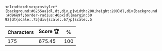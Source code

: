 `<dl><dt><div><p><style>*{background:#6255aa}dl,dt,div,p{width:200;height:200}dl,div{background:#d96e9f;border-radius:40px}dl{margin:50 92}dt{scale:.75}div{scale:.67}p{scale:.5`

| Characters | Score 🏆 | %   |
| ---------- | -------- | --- |
| 175        | 675.45   | 100 |
